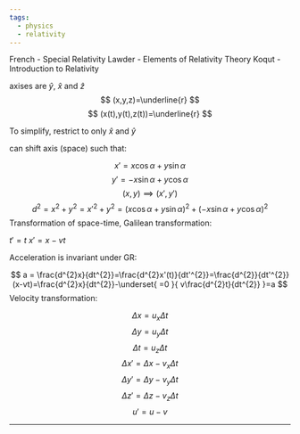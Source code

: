 ```yaml
---
tags:
  - physics
  - relativity
---
```

French - Special Relativity
Lawder - Elements of Relativity Theory
Koqut - Introduction to Relativity

axises are  $\hat{y}$, $\hat{x}$ and $\hat{z}$ 
$$
(x,y,z)=\underline{r}
$$
$$
(x(t),y(t),z(t))=\underline{r}
$$

To simplify, restrict to only $\hat{x}$ and $\hat{y}$

can shift axis (space) such that:

$$
x'=x\cos \alpha+y\sin \alpha
$$
$$
y'=-x\sin \alpha+y\cos \alpha
$$
$$
(x,y)\implies(x',y')
$$
$$
d^{2}=x^{2}+y^{2}=x'^{2}+y^{2}=(x\cos \alpha+y\sin \alpha)^{2}+(-x\sin \alpha+y\cos \alpha)^{2}
$$
Transformation of space-time, Galilean transformation:

$t'=t$
$x'=x-vt$

Acceleration is invariant under GR:

$$
a = \frac{d^{2}x}{dt^{2}}=\frac{d^{2}x'(t)}{dt'^{2}}=\frac{d^{2}}{dt'^{2}}(x-vt)=\frac{d^{2}x}{dt^{2}}-\underset{ =0 }{ v\frac{d^{2}t}{dt^{2}} }=a
$$
Velocity transformation:

$$
\Delta x=u_{x}\Delta t
$$
$$
\Delta y=u_{y}\Delta t
$$
$$
\Delta t=u_{z}\Delta t
$$
$$
\Delta x'=\Delta x-v_{x}\Delta t
$$
$$
\Delta y'=\Delta y-v_{y}\Delta t
$$
$$
\Delta z'=\Delta z-v_{z}\Delta t
$$
$$
u'=u-v
$$

---
